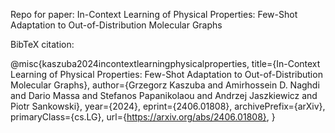 Repo for paper: In-Context Learning of Physical Properties: Few-Shot Adaptation to Out-of-Distribution Molecular Graphs

BibTeX citation:

@misc{kaszuba2024incontextlearningphysicalproperties,
      title={In-Context Learning of Physical Properties: Few-Shot Adaptation to Out-of-Distribution Molecular Graphs}, 
      author={Grzegorz Kaszuba and Amirhossein D. Naghdi and Dario Massa and Stefanos Papanikolaou and Andrzej Jaszkiewicz and Piotr Sankowski},
      year={2024},
      eprint={2406.01808},
      archivePrefix={arXiv},
      primaryClass={cs.LG},
      url={https://arxiv.org/abs/2406.01808}, 
}
